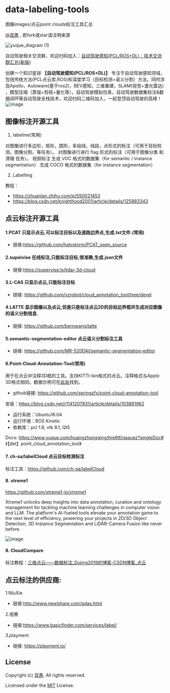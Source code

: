 # data-labeling-tools
图像images/点云point clouds标注工具汇总


@[双愚](https://github.com/HuangCongQing) , 若fork或star请注明来源

![yuque_diagram (1)](https://github.com/HuangCongQing/awesome-data-labeling-tools/assets/20675770/22a86a93-1d7a-43ab-bc0f-6e1b2b3a5853)



自动驾驶相关交流群，欢迎扫码加入：[自动驾驶感知(PCL/ROS+DL)：技术交流群汇总(新版)](https://mp.weixin.qq.com/s?__biz=MzI4OTY1MjA3Mg==&mid=2247486575&idx=1&sn=3145b7a5e9dda45595e1b51aa7e45171&chksm=ec2aa068db5d297efec6ba982d6a73d2170ef09a01130b7f44819b01de46b30f13644347dbf2#rd)



创建一个知识星球 **【自动驾驶感知(PCL/ROS+DL)】** 专注于自动驾驶感知领域，包括传统方法(PCL点云库,ROS)和深度学习（目标检测+语义分割）方法。同时涉及Apollo，Autoware(基于ros2)，BEV感知，三维重建，SLAM(视觉+激光雷达) ，模型压缩（蒸馏+剪枝+量化等），自动驾驶模拟仿真，自动驾驶数据集标注&数据闭环等自动驾驶全栈技术，欢迎扫码二维码加入，一起登顶自动驾驶的高峰！
![image](https://github.com/HuangCongQing/HuangCongQing/assets/20675770/304e0c4d-89d2-4cee-a2a9-3c690611c9d9)



## 图像标注开源工具
1. labelme(常用)

对图像进行多边形，矩形，圆形，多段线，线段，点形式的标注（可用于目标检测，图像分割，等任务）。
对图像进行进行 flag 形式的标注（可用于图像分类 和 清理 任务）。
视频标注
生成 VOC 格式的数据集（for semantic / instance segmentation）
生成 COCO 格式的数据集（for instance segmentation）

2. LabelImg

教程：
* https://zhuanlan.zhihu.com/p/550021453
* https://blog.csdn.net/knighthood2001/article/details/125883343

## 点云标注开源工具


#### 1.PCAT 只显示点云,可以标注目标以及道路边界点,生成.txt文件.(常用)
* 链接:https://github.com/halostorm/PCAT_open_source

#### 2.supeivise 在线标注,只能标注目标,很准确,生成.json文件
* 链接:https://supervise.ly/lidar-3d-cloud

#### 3.L-CAS  只显示点云,只能标注目标
* 链接: https://github.com/yzrobot/cloud_annotation_tool/tree/devel


#### 4.LATTE  显示图像以及点云,但是只是标注点云2D的目标边界框并生成对应图像的语义分割信息.
* 链接: https://github.com/bernwang/latte

#### 5.semantic-segmentation-editor 点云语义分割标注工具
* 链接: https://github.com/MR-520DAI/semantic-segmentation-editor

#### 6.Point-Cloud-Annotation-Tool(常用)

用于在点云中注释3D框的工具。支持KITTI-bin格式的点云。注释格式与Applo 3D格式相同。数据示例可在[此处](http://data.apollo.auto/help?name=data_intro_3d&data_key=lidar_obstacle_label&data_type=0&locale=en-us&lang=en)找到。

* github链接: https://github.com/springzfx/point-cloud-annotation-tool


安装：https://blog.csdn.net/r1141207831/article/details/103881962
* 运行系统：Ubuntu16.04
* 运行环境：ROS Kinetic
* 依赖库：pcl 1.8, vtk 8.1, Qt5

Docs: https://www.yuque.com/huangzhongqing/hre6tf/qaauez?singleDoc# 《【det】point_cloud_annotation_tool》


#### 7. ch-sa/labelCloud 点云目标检测标注
标注工具：https://github.com/ch-sa/labelCloud

#### 8. xtreme1

https://github.com/xtreme1-io/xtreme1

Xtreme1 unlocks deep insights into data annotation, curation and ontology management for tackling machine learning challenges in computer vision and LLM. The platform's AI-fueled tools elevate your annotation game to the next level of efficiency, powering your projects in 2D/3D Object Detection, 3D Instance Segmentation and LiDAR-Camera Fusion like never before.


![image](https://github.com/HuangCongQing/awesome-data-labeling-tools/assets/84139543/88603dc5-7f49-4eae-9008-c16adea146df)


#### 8. CloudCompare

标注教程：[三维点云——数据标注_Dujing2019的博客-CSDN博客_点云](https://blog.csdn.net/Dujing2019/article/details/104068721)



## 点云标注的供应商:
1.NIuXie
* 链接:http://www.newlshare.com/adas.html


2.倍赛
* 链接:https://www.basicfinder.com/services/label/


3.playment
* 链接: https://playment.io/



## License

Copyright (c) [双愚](https://github.com/HuangCongQing/data-labeling-tools). All rights reserved.

Licensed under the [MIT](./LICENSE) License.

